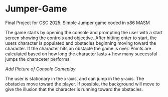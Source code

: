 # Jumper-Game
Final Project for CSC 2025.  Simple Jumper game coded in x86 MASM

The game starts by opening the console and prompting the user with a start screen showing the controls and objective.  After hitting enter to start, the users character is populated and obstacles beginning moving toward the character.  If the character hits an obstacle the game is over.  Points are calculated based on how long the character lasts + how many successful jumps the characeter performs.

*Add Picture of Console Gameplay*

The user is stationary in the x-axis, and can jump in the y-axis.  The obstacles move toward the player.  If possible, the background will move to give the illusion that the character is running toward the obstacles.  

